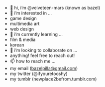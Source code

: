 - 👋 hi, i’m @velveteen-mars (known as bazel)
- 👀 i’m interested in ...
- game design 
- multimedia art
- web design
- 🌱 i’m currently learning ...
- film & media
- korean
- 💞️ i’m looking to collaborate on ...
- anything! feel free to reach out!
- 📫 how to reach me ...
- my email (bazelpilla@gmail.com)
- my twitter (@ifyouretooshy)
- my tumblr (newplace2befrom.tumblr.com)

<!---
velveteen-mars/velveteen-mars is a ✨ special ✨ repository because its `README.md` (this file) appears on your GitHub profile.
You can click the Preview link to take a look at your changes.
--->
